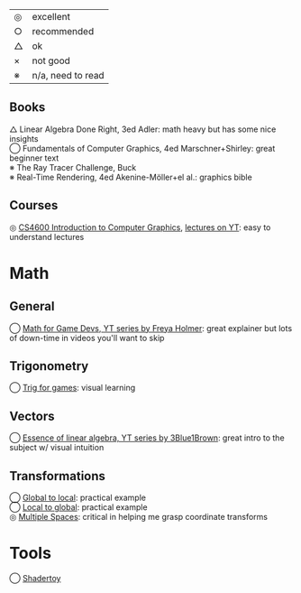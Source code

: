 <table>
  <tr>
    <td>◎</td>
    <td>excellent</td>
  </tr>
  <tr>
    <td>○</td>
    <td>recommended</td>
  </tr>
  <tr>
    <td>△</td>
    <td>ok</td>
  </tr>
  <tr>
    <td>×</td>
    <td>not good</td>
  </tr>
  <tr>
    <td>※</td>
    <td>n/a, need to read</td>
  </tr>
</table>


## Books
△ Linear Algebra Done Right, 3ed Adler: math heavy but has some nice insights  
◯ Fundamentals of Computer Graphics, 4ed Marschner+Shirley: great beginner text  
※ The Ray Tracer Challenge, Buck  
※ Real-Time Rendering, 4ed Akenine-Möller+el al.: graphics bible  

## Courses
◎ [CS4600 Introduction to Computer Graphics](https://graphics.cs.utah.edu/courses/cs4600/fall2024/), [lectures on YT](https://youtube.com/watch?v=vLSphLtKQ0o&list=PLplnkTzzqsZTfYh4UbhLGpI5kGd5oW_Hh): easy to understand lectures

# Math
## General
◯ [Math for Game Devs, YT series by Freya Holmer](https://youtube.com/watch?v=fjOdtSu4Lm4&list=PLImQaTpSAdsArRFFj8bIfqMk2X7Vlf3XF&index=0): great explainer but lots of down-time in videos you'll want to skip
## Trigonometry
◯ [Trig for games](https://demoman.net/?a=trig-for-games): visual learning
## Vectors
◯ [Essence of linear algebra, YT series by 3Blue1Brown](https://iv.ggtyler.dev/watch?v=fNk_zzaMoSs&list=PLZHQObOWTQDPD3MizzM2xVFitgF8hE_ab&index=0): great intro to the subject w/ visual intuition

## Transformations
◯ [Global to local](https://gamedev.stackexchange.com/questions/79765/how-do-i-convert-from-the-global-coordinate-space-to-a-local-space): practical example  
◯ [Local to global](https://computergraphics.stackexchange.com/questions/8562/how-to-convert-from-object-space-into-world-space-exercise-from-3d-math-primer): practical example  
◎ [Multiple Spaces](https://gamemath.com/book/multiplespaces.html): critical in helping me grasp coordinate transforms

# Tools
◯ [Shadertoy](https://www.shadertoy.com)
